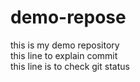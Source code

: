 # demo-repose
this is my demo repository<br>
this line to explain commit<br>
this line is to check git status